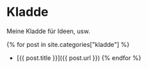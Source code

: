 # Kladde

Meine Kladde für Ideen, usw.

{% for post in site.categories["kladde"] %}
  * [{{ post.title }}]({{ post.url }})
{% endfor %}

